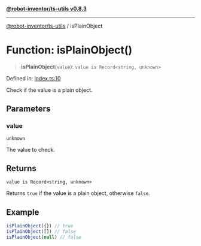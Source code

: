 [**@robot-inventor/ts-utils v0.8.3**](../README.md)

***

[@robot-inventor/ts-utils](../README.md) / isPlainObject

# Function: isPlainObject()

> **isPlainObject**(`value`): `value is Record<string, unknown>`

Defined in: [index.ts:10](https://github.com/Robot-Inventor/ts-utils/blob/5749d247fe4df7657c1d2da17998b23c6fbbecdc/src/index.ts#L10)

Check if the value is a plain object.

## Parameters

### value

`unknown`

The value to check.

## Returns

`value is Record<string, unknown>`

Returns `true` if the value is a plain object, otherwise `false`.

## Example

```ts
isPlainObject({}) // true
isPlainObject([]) // false
isPlainObject(null) // false
```

